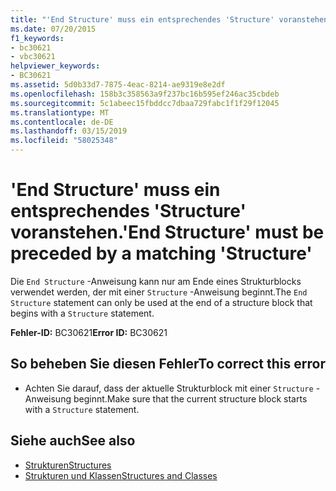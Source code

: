 ```yaml
---
title: "'End Structure' muss ein entsprechendes 'Structure' voranstehen."
ms.date: 07/20/2015
f1_keywords:
- bc30621
- vbc30621
helpviewer_keywords:
- BC30621
ms.assetid: 5d0b33d7-7875-4eac-8214-ae9319e8e2df
ms.openlocfilehash: 158b3c358563a9f237bc16b595ef246ac35cbdeb
ms.sourcegitcommit: 5c1abeec15fbddcc7dbaa729fabc1f1f29f12045
ms.translationtype: MT
ms.contentlocale: de-DE
ms.lasthandoff: 03/15/2019
ms.locfileid: "58025348"
---
```

# <a name="end-structure-must-be-preceded-by-a-matching-structure"></a><span data-ttu-id="0b310-102">'End Structure' muss ein entsprechendes 'Structure' voranstehen.</span><span class="sxs-lookup"><span data-stu-id="0b310-102">'End Structure' must be preceded by a matching 'Structure'</span></span>
<span data-ttu-id="0b310-103">Die `End Structure` -Anweisung kann nur am Ende eines Strukturblocks verwendet werden, der mit einer `Structure` -Anweisung beginnt.</span><span class="sxs-lookup"><span data-stu-id="0b310-103">The `End Structure` statement can only be used at the end of a structure block that begins with a `Structure` statement.</span></span>  
  
 <span data-ttu-id="0b310-104">**Fehler-ID:** BC30621</span><span class="sxs-lookup"><span data-stu-id="0b310-104">**Error ID:** BC30621</span></span>  
  
## <a name="to-correct-this-error"></a><span data-ttu-id="0b310-105">So beheben Sie diesen Fehler</span><span class="sxs-lookup"><span data-stu-id="0b310-105">To correct this error</span></span>  
  
-   <span data-ttu-id="0b310-106">Achten Sie darauf, dass der aktuelle Strukturblock mit einer `Structure` -Anweisung beginnt.</span><span class="sxs-lookup"><span data-stu-id="0b310-106">Make sure that the current structure block starts with a `Structure` statement.</span></span>  
  
## <a name="see-also"></a><span data-ttu-id="0b310-107">Siehe auch</span><span class="sxs-lookup"><span data-stu-id="0b310-107">See also</span></span>

- [<span data-ttu-id="0b310-108">Strukturen</span><span class="sxs-lookup"><span data-stu-id="0b310-108">Structures</span></span>](../../visual-basic/programming-guide/language-features/data-types/structures.md)
- [<span data-ttu-id="0b310-109">Strukturen und Klassen</span><span class="sxs-lookup"><span data-stu-id="0b310-109">Structures and Classes</span></span>](../../visual-basic/programming-guide/language-features/data-types/structures-and-classes.md)
